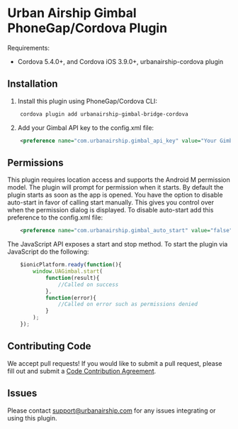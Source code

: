 # Urban Airship Gimbal PhoneGap/Cordova Plugin

Requirements:
 - Cordova 5.4.0+, and Cordova iOS 3.9.0+, urbanairship-cordova plugin

## Installation

1. Install this plugin using PhoneGap/Cordova CLI:

```xml		
	cordova plugin add urbanairship-gimbal-bridge-cordova
```

2. Add your Gimbal API key to the config.xml file:

```xml		
	<preference name="com.urbanairship.gimbal_api_key" value="Your Gimbal API Key" />
```

## Permissions

This plugin requires location access and supports the Android M permission model. The plugin will prompt for permission when it starts. By default the plugin starts as soon as the app is opened. You have the option to disable auto-start in favor of calling start manually. This gives you control over when the permission dialog is displayed.
To disable auto-start add this preference to the config.xml file:

```xml
	<preference name="com.urbanairship.gimbal_auto_start" value="false" />
```

The JavaScript API exposes a start and stop method.
To start the plugin via JavaScript do the following:
		
```javascript
	$ionicPlatform.ready(function(){
		window.UAGimbal.start(
			function(result){
				//Called on success
			},
			function(error){
				//Called on error such as permissions denied
			}
		);
	});
```

## Contributing Code

We accept pull requests! If you would like to submit a pull request, please fill out and submit a
[Code Contribution Agreement](http://docs.urbanairship.com/contribution-agreement.html).

## Issues

Please contact support@urbanairship.com for any issues integrating or using this plugin.
